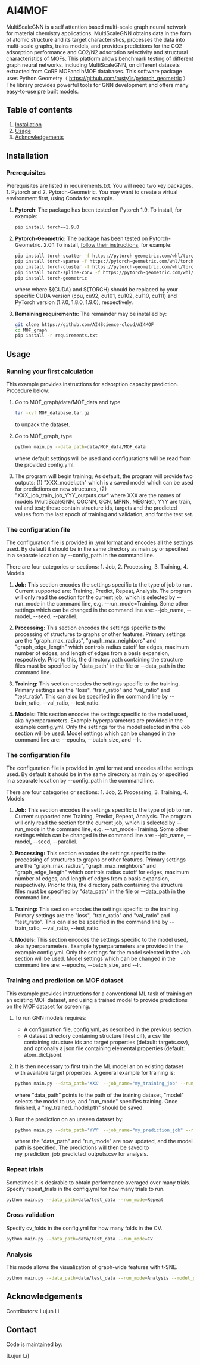 # AI4MOF
MultiScaleGNN is a self attention based multi-scale graph neural network for material chemistry applications. MultiScaleGNN obtains data in the form of atomic structure and its target characteristics, processes the data into multi-scale graphs, trains models, and provides predictions for the CO2 adsorption performance and CO2/N2 adsorption selectivity and structural characteristics of MOFs. This platform allows benchmark testing of different graph neural networks, including MultiScaleGNN, on different datasets extracted from CoRE MOFand hMOF databases. This software package uses Python Geometry（ https://github.com/rusty1s/pytorch_geometric ）The library provides powerful tools for GNN development and offers many easy-to-use pre built models.

## Table of contents
<ol>
	<li><a href="#installation">Installation</a></li>
	<li><a href="#usage">Usage</a></li>
	<li><a href="#acknowledgements">Acknowledgements</a></li>
</ol>

## Installation


### Prerequisites

Prerequisites are listed in requirements.txt. You will need two key packages, 1. Pytorch and 2. Pytorch-Geometric. You may want to create a virtual environment first, using Conda for example.

1. **Pytorch**: The package has been tested on Pytorch 1.9. To install, for example:
	```bash
	pip install torch==1.9.0
	```
2. **Pytorch-Geometric:**  The package has been tested on Pytorch-Geometric. 2.0.1 To install, [follow their instructions](https://pytorch-geometric.readthedocs.io/en/latest/notes/installation.html), for example:
	```bash
    pip install torch-scatter -f https://pytorch-geometric.com/whl/torch-${TORCH}+${CUDA}.html
    pip install torch-sparse -f https://pytorch-geometric.com/whl/torch-${TORCH}+${CUDA}.html
    pip install torch-cluster -f https://pytorch-geometric.com/whl/torch-${TORCH}+${CUDA}.html
    pip install torch-spline-conv -f https://pytorch-geometric.com/whl/torch-${TORCH}+${CUDA}.html
    pip install torch-geometric
	```	
    where where ${CUDA} and ${TORCH} should be replaced by your specific CUDA version (cpu, cu92, cu101, cu102, cu110, cu111) and PyTorch version (1.7.0, 1.8.0, 1.9.0), respectively.

3. **Remaining requirements:** The remainder may be installed by:
	```bash
    git clone https://github.com/AI4Science-cloud/AI4MOF
    cd MOF_graph    
	pip install -r requirements.txt
	```
## Usage

### Running your first calculation

This example provides instructions for adsorption capacity prediction. Procedure below:

1. Go to MOF_graph/data/MOF_data and type
	```bash
	tar -xvf MOF_database.tar.gz 
	```
	to unpack the dataset.
	
2.	Go to MOF_graph, type
	```bash
	python main.py --data_path=data/MOF_data/MOF_data
	```
	where default settings will be used and configurations will be read from the provided config.yml.
	
3. The program will begin training; As default, the program will provide two outputs: (1) "XXX_model.pth" which is a saved model which can be used for predictions on new structures, (2) "XXX_job_train_job_YYY_outputs.csv" where XXX are the names of models (MultiScaleGNN, CGCNN, GCN, MPNN, MEGNet),  YYY are train, val and test; these contain structure ids, targets and the predicted values from the last epoch of training and validation, and for the test set.

### The configuration file

The configuration file is provided in .yml format and encodes all the settings used. By default it should be in the same directory as main.py or specified in a separate location by --config_path in the command line. 

There are four categories or sections: 1. Job, 2. Processing, 3. Training, 4. Models

1. **Job:** This section encodes the settings specific to the type of job to run. Current supported are: Training, Predict, Repeat, Analysis. The program will only read the section for the current job, which is selected by --run_mode in the command line, e.g. --run_mode=Training. Some other settings which can be changed in the command line are: --job_name, --model, --seed, --parallel.

2. **Processing:** This section encodes the settings specific to the processing of structures to graphs or other features. Primary settings are the "graph_max_radius", "graph_max_neighbors" and "graph_edge_length" which controls radius cutoff for edges, maximum number of edges, and length of edges from a basis expansion, respectively. Prior to this, the directory path containing the structure files must be specified by "data_path" in the file or --data_path in the command line.

3. **Training:** This section encodes the settings specific to the training. Primary settings are the "loss", "train_ratio" and "val_ratio" and "test_ratio". This can also be specified in the command line by --train_ratio, --val_ratio, --test_ratio.

4. **Models:** This section encodes the settings specific to the model used, aka hyperparameters. Example hyperparameters are provided in the example config.yml. Only the settings for the model selected in the Job section will be used. Model settings which can be changed in the command line are: --epochs, --batch_size, and --lr.

### The configuration file

The configuration file is provided in .yml format and encodes all the settings used. By default it should be in the same directory as main.py or specified in a separate location by --config_path in the command line. 

There are four categories or sections: 1. Job, 2. Processing, 3. Training, 4. Models

1. **Job:** This section encodes the settings specific to the type of job to run. Current supported are: Training, Predict, Repeat, Analysis. The program will only read the section for the current job, which is selected by --run_mode in the command line, e.g. --run_mode=Training. Some other settings which can be changed in the command line are: --job_name, --model, --seed, --parallel.

2. **Processing:** This section encodes the settings specific to the processing of structures to graphs or other features. Primary settings are the "graph_max_radius", "graph_max_neighbors" and "graph_edge_length" which controls radius cutoff for edges, maximum number of edges, and length of edges from a basis expansion, respectively. Prior to this, the directory path containing the structure files must be specified by "data_path" in the file or --data_path in the command line.

3. **Training:** This section encodes the settings specific to the training. Primary settings are the "loss", "train_ratio" and "val_ratio" and "test_ratio". This can also be specified in the command line by --train_ratio, --val_ratio, --test_ratio.

4. **Models:** This section encodes the settings specific to the model used, aka hyperparameters. Example hyperparameters are provided in the example config.yml. Only the settings for the model selected in the Job section will be used. Model settings which can be changed in the command line are: --epochs, --batch_size, and --lr.


### Training and prediction on MOF dataset

This example provides instructions for a conventional ML task of training on an existing MOF dataset, and using a trained model to provide predictions on the MOF dataset for screening.

1. To run GNN models requires: 
	- A configuration file, config.yml, as described in the previous section. 
	- A dataset directory containing structure files(.cif), a csv file containing structure ids and target properties (default: targets.csv), and optionally a json file containing elemental properties (default: atom_dict.json).

2. It is then necessary to first train the ML model an on existing dataset with available target properties. A general example for training is:

	```bash
	python main.py --data_path='XXX' --job_name="my_training_job" --run_mode='Training' --model='CGCNN_demo' --save_model='True' --model_path='my_trained_model.pth'
	```		
	where "data_path" points to the path of the training dataset, "model" selects the model to use, and "run_mode" specifies training. Once finished, a "my_trained_model.pth" should be saved. 

3. Run the prediction on an unseen dataset by:

	```bash
	python main.py --data_path='YYY' --job_name="my_prediction_job" --run_mode='Predict' --model_path='my_trained_model.pth'
	```		
	where the "data_path" and "run_mode" are now updated, and the model path is specified. The predictions will then be saved to my_prediction_job_predicted_outputs.csv for analysis.
	

### Repeat trials

Sometimes it is desirable to obtain performance averaged over many trials. Specify repeat_trials in the config.yml for how many trials to run.

```bash
python main.py --data_path=data/test_data --run_mode=Repeat
```		

### Cross validation

Specify cv_folds in the config.yml for how many folds in the CV.

```bash
python main.py --data_path=data/test_data --run_mode=CV
```		

### Analysis

This mode allows the visualization of graph-wide features with t-SNE.

```bash
python main.py --data_path=data/test_data --run_mode=Analysis --model_path=XXX
```		
## Acknowledgements

Contributors: Lujun Li
## Contact

Code is maintained by:

[Lujun Li]
